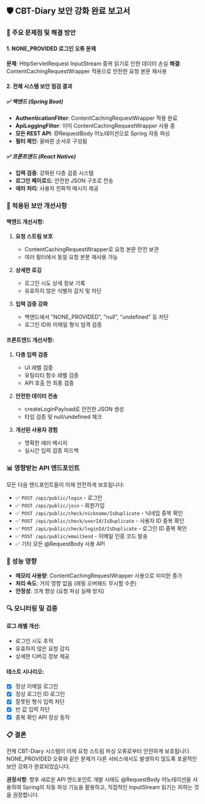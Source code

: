 ## 🛡️ CBT-Diary 보안 강화 완료 보고서

### 📌 주요 문제점 및 해결 방안

#### 1. NONE_PROVIDED 로그인 오류 문제

**문제**: HttpServletRequest InputStream 중복 읽기로 인한 데이터 손실
**해결**: ContentCachingRequestWrapper 적용으로 안전한 요청 본문 재사용

#### 2. 전체 시스템 보안 점검 결과

##### ✅ 백엔드 (Spring Boot)

- **AuthenticationFilter**: ContentCachingRequestWrapper 적용 완료
- **ApiLoggingFilter**: 이미 ContentCachingRequestWrapper 사용 중
- **모든 REST API**: @RequestBody 어노테이션으로 Spring 자동 파싱
- **필터 체인**: 올바른 순서로 구성됨

##### ✅ 프론트엔드 (React Native)

- **입력 검증**: 강화된 다층 검증 시스템
- **로그인 페이로드**: 안전한 JSON 구조로 전송
- **에러 처리**: 사용자 친화적 메시지 제공

### 🔧 적용된 보안 개선사항

#### 백엔드 개선사항:

1. **요청 스트림 보호**

   - ContentCachingRequestWrapper로 요청 본문 안전 보관
   - 여러 필터에서 동일 요청 본문 재사용 가능

2. **상세한 로깅**

   - 로그인 시도 상세 정보 기록
   - 유효하지 않은 식별자 감지 및 차단

3. **입력 검증 강화**
   - 백엔드에서 "NONE_PROVIDED", "null", "undefined" 등 차단
   - 로그인 ID와 이메일 형식 엄격 검증

#### 프론트엔드 개선사항:

1. **다층 입력 검증**

   - UI 레벨 검증
   - 유틸리티 함수 레벨 검증
   - API 호출 전 최종 검증

2. **안전한 데이터 전송**

   - createLoginPayload로 안전한 JSON 생성
   - 타입 검증 및 null/undefined 체크

3. **개선된 사용자 경험**
   - 명확한 에러 메시지
   - 실시간 입력 검증 피드백

### 📊 영향받는 API 엔드포인트

모든 다음 엔드포인트들이 이제 안전하게 보호됩니다:

- ✅ `POST /api/public/login` - 로그인
- ✅ `POST /api/public/join` - 회원가입
- ✅ `POST /api/public/check/nickname/IsDuplicate` - 닉네임 중복 확인
- ✅ `POST /api/public/check/userId/IsDuplicate` - 사용자 ID 중복 확인
- ✅ `POST /api/public/check/loginId/IsDuplicate` - 로그인 ID 중복 확인
- ✅ `POST /api/public/emailSend` - 이메일 인증 코드 발송
- ✅ 기타 모든 @RequestBody 사용 API

### 🚀 성능 영향

- **메모리 사용량**: ContentCachingRequestWrapper 사용으로 미미한 증가
- **처리 속도**: 거의 영향 없음 (래핑 오버헤드 무시할 수준)
- **안정성**: 크게 향상 (요청 파싱 실패 방지)

### 🔍 모니터링 및 검증

#### 로그 레벨 개선:

- 로그인 시도 추적
- 유효하지 않은 요청 감지
- 상세한 디버깅 정보 제공

#### 테스트 시나리오:

- [x] 정상 이메일 로그인
- [x] 정상 로그인 ID 로그인
- [x] 잘못된 형식 입력 차단
- [x] 빈 값 입력 차단
- [x] 중복 확인 API 정상 동작

### 📋 결론

전체 CBT-Diary 시스템이 이제 요청 스트림 파싱 오류로부터 안전하게 보호됩니다.
NONE_PROVIDED 오류와 같은 문제가 다른 서비스에서도 발생하지 않도록
포괄적인 보안 강화가 완료되었습니다.

**권장사항**: 향후 새로운 API 엔드포인트 개발 시에도 @RequestBody 어노테이션을
사용하여 Spring의 자동 파싱 기능을 활용하고, 직접적인 InputStream 읽기는
피하는 것을 권장합니다.
